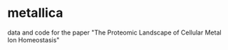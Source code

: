 # metallica

data and code for the paper "The Proteomic Landscape of Cellular Metal Ion Homeostasis" 
